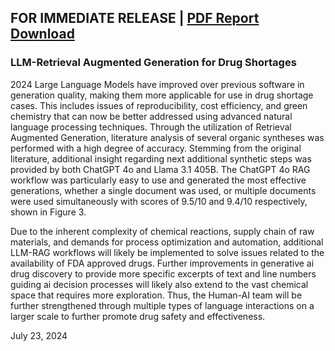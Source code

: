 ## FOR IMMEDIATE RELEASE | [PDF Report Download](https://drive.google.com/file/d/1impO20yU82yDn6l2nCM2XhAscDzS1pmB/view?usp=sharing)


### LLM-Retrieval Augmented Generation for Drug Shortages

2024 Large Language Models have improved over previous software in generation quality, making them more applicable for use in drug shortage cases. This includes issues of reproducibility, cost efficiency, and green chemistry that can now be better addressed using advanced natural language processing techniques. Through the utilization of Retrieval Augmented Generation, literature analysis of several organic syntheses was performed with a high degree of accuracy. Stemming from the original literature, additional insight regarding next additional synthetic steps was provided by both ChatGPT 4o and Llama 3.1 405B. The ChatGPT 4o RAG workflow was particularly easy to use and generated the most effective generations, whether a single document was used, or multiple documents were used simultaneously with scores of 9.5/10 and 9.4/10 respectively, shown in Figure 3. 

Due to the inherent complexity of chemical reactions, supply chain of raw materials, and demands for process optimization and automation, additional LLM-RAG workflows will likely be implemented to solve issues related to the availability of FDA approved drugs. Further improvements in generative ai drug discovery to provide more specific excerpts of text and line numbers guiding ai decision processes will likely also extend to the vast chemical space that requires more exploration. Thus, the Human-AI team will be further strengthened through multiple types of language interactions on a larger scale to further promote drug safety and effectiveness.

July 23, 2024
